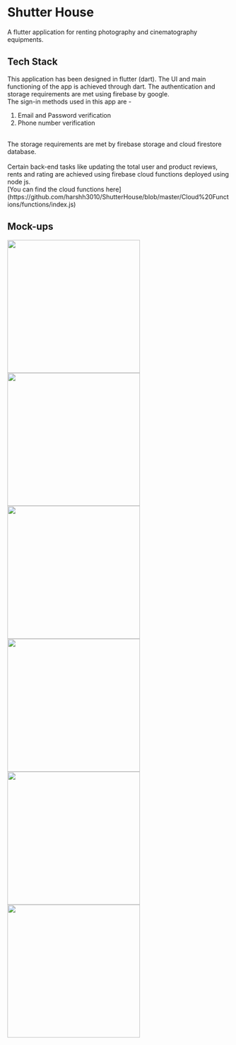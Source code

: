 # Shutter House
A flutter application for renting photography and cinematography equipments.

## Tech Stack
This application has been designed in flutter (dart). The UI and main functioning of the app is achieved through dart. The authentication and storage requirements are met using firebase by google.
<br>
The sign-in methods used in this app are -<br>
1. Email and Password verification<br>
2. Phone number verification<br>
<br>
The storage requirements are met by firebase storage and cloud firestore database.
<br><br>
Certain back-end tasks like updating the total user and product reviews, rents and rating are achieved using firebase cloud functions deployed using node js.
<br>
[You can find the cloud functions here](https://github.com/harshh3010/ShutterHouse/blob/master/Cloud%20Functions/functions/index.js)

## Mock-ups
<img src="https://github.com/harshh3010/ShutterHouse/blob/master/Mockups/HomeScreen.png" width="300px">
<img src="https://github.com/harshh3010/ShutterHouse/blob/master/Mockups/ProfileScreen.png" width="300px">
<img src="https://github.com/harshh3010/ShutterHouse/blob/master/Mockups/RentScreen.png" width="300px">
<img src="https://github.com/harshh3010/ShutterHouse/blob/master/Mockups/CategoryScreen.png" width="300px">
<img src="https://github.com/harshh3010/ShutterHouse/blob/master/Mockups/ProductScreen1.png" width="300px">
<img src="https://github.com/harshh3010/ShutterHouse/blob/master/Mockups/ProductScreen2.png" width="300px">



